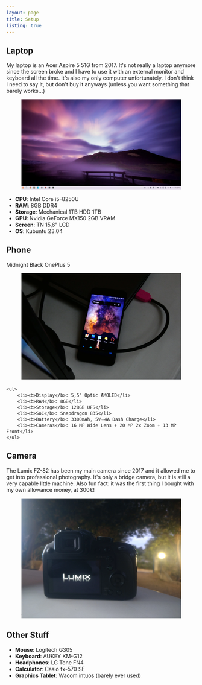 ```yaml
---
layout: page
title: Setup
listing: true
---
```


<section id="laptop">
	<h2 class="title">Laptop</h2>
	<p>My laptop is an Acer Aspire 5 51G from 2017. It's not really a laptop anymore since the screen broke and I have to use it with an external monitor and keyboard all the time. It's also my only computer unfortunately. I don't think I need to say it, but don't buy it anyways (unless you want something that barely works...)</p>
	<figure>
		<img src="/images/desktop.webp">
	</figure>
	<ul>
		<li><b>CPU</b>: Intel Core i5-8250U</li>
		<li><b>RAM</b>: 8GB DDR4</li>
		<li><b>Storage</b>: Mechanical 1TB HDD 1TB</li>
		<li><b>GPU</b>: Nvidia GeForce MX150 2GB VRAM</li>
		<li><b>Screen</b>: TN 15,6" LCD</li>
		<li><b>OS</b>: Kubuntu 23.04</li>
	</ul>
</section>

<section id="phone">
	<h2 class="title">Phone</h2>
	<p>Midnight Black OnePlus 5</p>
	<figure>
		<img src="/images/phone2.webp">
	</figure>

	<ul>
		<li><b>Display</b>: 5,5" Optic AMOLED</li>
		<li><b>RAM</b>: 8GB</li>
		<li><b>Storage</b>: 128GB UFS</li>
		<li><b>SoC</b>: Snapdragon 835</li>
		<li><b>Battery</b>: 3300mAh, 5V⎓4A Dash Charge</li>
		<li><b>Cameras</b>: 16 MP Wide Lens + 20 MP 2x Zoom + 13 MP Front</li>
	</ul>
</section>

<section id="camera">
	<h2 class="title">Camera</h2>
		<p>The Lumix FZ-82 has been my main camera since 2017 and it allowed me to get into professional photography. It's only a bridge camera, but it is still a very capable little machine. Also fun fact: it was the first thing I bought with my own allowance money, at 300€!</p>
	<figure>
		<img src="/images/camera.webp" width=500>
	</figure>
</section>

<section id="other">
	<h2 class="title">Other Stuff</h2>
	<ul>
		<li><b>Mouse</b>: Logitech G305</li>
		<li><b>Keyboard</b>: AUKEY KM-G12</li>
		<li><b>Headphones</b>: LG Tone FN4</li>
		<li><b>Calculator</b>: Casio fx-570 SE</li>
		<li><b>Graphics Tablet</b>: Wacom intuos (barely ever used)</li>
	</ul>
</section>
